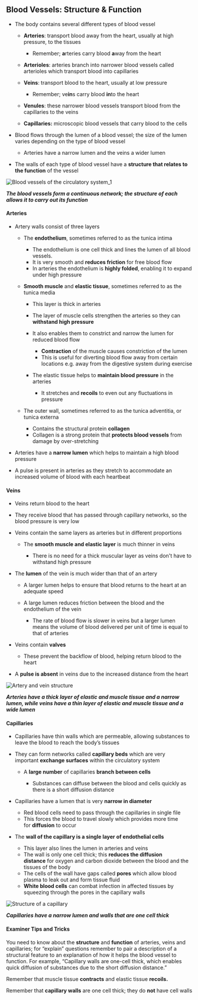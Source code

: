 ## Blood Vessels: Structure & Function

* The body contains several different types of blood vessel

  + **Arteries**: transport blood away from the heart, usually at high pressure, to the tissues

    - Remember; **a**rteries carry blood **a**way from the heart
  + **Arterioles**: arteries branch into narrower blood vessels called arterioles which transport blood into capillaries
  + **Veins**: transport blood to the heart, usually at low pressure

    - Remember; ve**in**s carry blood **in**to the heart
  + **Venules**: these narrower blood vessels transport blood from the capillaries to the veins
  + **Capillaries:** microscopic blood vessels that carry blood to the cells
* Blood flows through the lumen of a blood vessel; the size of the lumen varies depending on the type of blood vessel

  + Arteries have a narrow lumen and the veins a wider lumen
* The walls of each type of blood vessel have a **structure that relates to the function** of the vessel

![Blood vessels of the circulatory system_1](Blood-vessels-of-the-circulatory-system_1.png)

***The blood vessels form a continuous network; the structure of each allows it to carry out its function***

#### Arteries

* Artery walls consist of three layers

  + The **endothelium**, sometimes referred to as the tunica intima

    - The endothelium is one cell thick and lines the lumen of all blood vessels.
    - It is very smooth and **reduces friction** for free blood flow
    - In arteries the endothelium is **highly folded**, enabling it to expand under high pressure
  + **Smooth muscle** and **elastic tissue**, sometimes referred to as the tunica media

    - This layer is thick in arteries
    - The layer of muscle cells strengthen the arteries so they can **withstand high pressure**
    - It also enables them to constrict and narrow the lumen for reduced blood flow

      * **Contraction** of the muscle causes constriction of the lumen
      * This is useful for diverting blood flow away from certain locations e.g. away from the digestive system during exercise
    - The elastic tissue helps to **maintain blood pressure** in the arteries

      * It stretches and **recoils** to even out any fluctuations in pressure
  + The outer wall, sometimes referred to as the tunica adventitia, or tunica externa

    - Contains the structural protein **collagen**
    - Collagen is a strong protein that **protects blood vessels** from damage by over-stretching
* Arteries have a **narrow lumen** which helps to maintain a high blood pressure
* A pulse is present in arteries as they stretch to accommodate an increased volume of blood with each heartbeat

#### Veins

* Veins return blood to the heart
* They receive blood that has passed through capillary networks, so the blood pressure is very low
* Veins contain the same layers as arteries but in different proportions

  + The **smooth muscle and elastic layer** is much thinner in veins

    - There is no need for a thick muscular layer as veins don't have to withstand high pressure
* The **lumen** of the vein is much wider than that of an artery

  + A larger lumen helps to ensure that blood returns to the heart at an adequate speed
  + A large lumen reduces friction between the blood and the endothelium of the vein

    - The rate of blood flow is slower in veins but a larger lumen means the volume of blood delivered per unit of time is equal to that of arteries
* Veins contain **valves**

  + These prevent the backflow of blood, helping return blood to the heart
* A **pulse is absent** in veins due to the increased distance from the heart

![Artery and vein structure](Artery-and-vein-structure.png)

***Arteries have a thick layer of elastic and muscle tissue and a narrow lumen, while veins have a thin layer of elastic and muscle tissue and a wide lumen***

#### Capillaries

* Capillaries have thin walls which are permeable, allowing substances to leave the blood to reach the body’s tissues
* They can form networks called **capillary beds** which are very important **exchange surfaces** within the circulatory system

  + A **large number** of capillaries **branch between cells**

    - Substances can diffuse between the blood and cells quickly as there is a short diffusion distance
* Capillaries have a lumen that is very **narrow in diameter**

  + Red blood cells need to pass through the capillaries in single file
  + This forces the blood to travel slowly which provides more time for **diffusion** to occur
* The **wall of the capillary is a single layer of endothelial cells**

  + This layer also lines the lumen in arteries and veins
  + The wall is only one cell thick; this **reduces the diffusion distance** for oxygen and carbon dioxide between the blood and the tissues of the body
  + The cells of the wall have gaps called **pores** which allow blood plasma to leak out and form tissue fluid
  + **White blood cells** can combat infection in affected tissues by squeezing through the pores in the capillary walls

![Structure of a capillary](Structure-of-a-capillary.png)

***Capillaries have a narrow lumen and walls that are one cell thick***

#### Examiner Tips and Tricks

You need to know about the **structure** and **function** of arteries, veins and capillaries; for “explain” questions remember to pair a description of a structural feature to an explanation of how it helps the blood vessel to function. For example, “Capillary walls are one-cell thick, which enables quick diffusion of substances due to the short diffusion distance.”

Remember that muscle tissue **contracts** and elastic tissue **recoils.**

Remember that **capillary walls** are one cell thick; they do **not** have cell walls